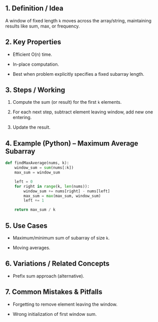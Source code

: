 ## 1. Definition / Idea

A window of fixed length `k` moves across the array/string, maintaining results like sum, max, or frequency.

## 2. Key Properties

- Efficient O(n) time.
    
- In-place computation.
    
- Best when problem explicitly specifies a fixed subarray length.
    

## 3. Steps / Working

1. Compute the sum (or result) for the first `k` elements.
    
2. For each next step, subtract element leaving window, add new one entering.
    
3. Update the result.
    

## 4. Example (Python) – Maximum Average Subarray

```python
def findMaxAverage(nums, k):
    window_sum = sum(nums[:k])
    max_sum = window_sum

    left = 0
    for right in range(k, len(nums)):
        window_sum += nums[right] - nums[left]
        max_sum = max(max_sum, window_sum)
        left += 1

    return max_sum / k
```

## 5. Use Cases

- Maximum/minimum sum of subarray of size `k`.
    
- Moving averages.
    

## 6. Variations / Related Concepts

- Prefix sum approach (alternative).
    

## 7. Common Mistakes & Pitfalls

- Forgetting to remove element leaving the window.
    
- Wrong initialization of first window sum.
    
